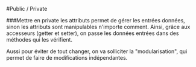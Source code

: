 #Public / Private

###Mettre en private les attributs permet de gérer les entrées données, sinon les attributs sont manipulables n'importe comment.
Ainsi, grâce aux accesseurs (getter et setter), on passe les données entrées dans des méthodes qui les vérifient.

Aussi pour éviter de tout changer, on va solliciter la "modularisation", qui permet de faire de modifications indépendantes.
